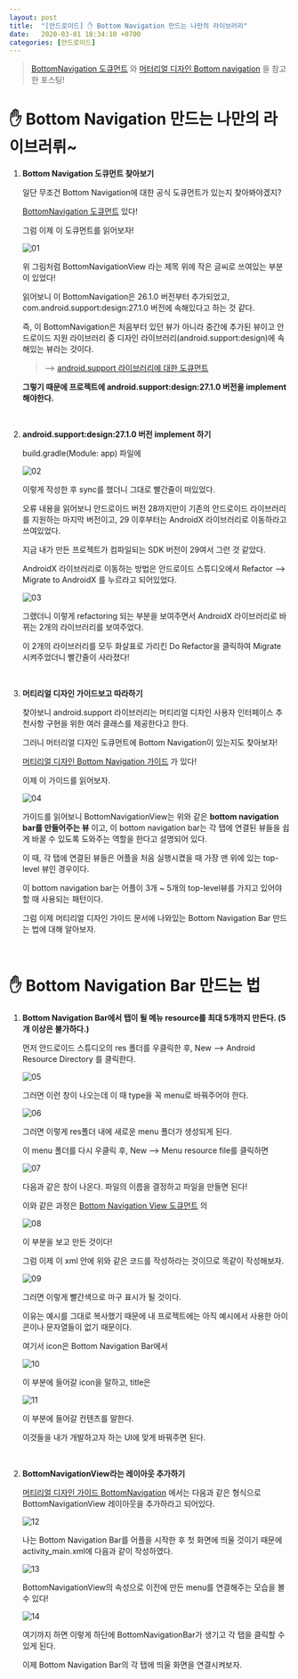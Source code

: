 ```yaml
---
layout: post
title:  "[안드로이드] ✋ Bottom Navigation 만드는 나만의 라이브러리"
date:   2020-03-01 18:34:10 +0700
categories: [안드로이드]
---
```


> [BottomNavigation 도큐먼트](https://developer.android.com/reference/android/support/design/widget/BottomNavigationView.html#inherited-constants) 와 [머터리얼 디자인 Bottom navigation](https://material.io/components/bottom-navigation/#) 을 참고한 포스팅!

# ✋ Bottom Navigation 만드는 나만의 라이브러뤼~

1. __Bottom Navigation 도큐먼트 찾아보기__

    일단 무조건 Bottom Navigation에 대한 공식 도큐먼트가 있는지 찾아봐야겠지?

    [BottomNavigation 도큐먼트](https://developer.android.com/reference/android/support/design/widget/BottomNavigationView.html#inherited-constants) 있다!

    그럼 이제 이 도큐먼트를 읽어보자!

    ![01](https://user-images.githubusercontent.com/31889335/75611533-a3b7b300-5b5e-11ea-8421-0f7e23c2ecaa.PNG)

    위 그림처럼 BottomNavigationView 라는 제목 위에 작은 글씨로 쓰여있는 부분이 있었다!

    읽어보니 이 BottomNavigation은 26.1.0 버전부터 추가되었고, com.android.support:design:27.1.0 버전에 속해있다고 하는 것 같다.

    즉, 이 BottomNavigation은 처음부터 있던 뷰가 아니라 중간에 추가된 뷰이고 안드로이드 지원 라이브러리 중 디자인 라이브러리(android.support:design)에 속해있는 뷰라는 것이다.

    > --> [android.support 라이브러리에 대한 도큐먼트](https://developer.android.com/topic/libraries/support-library?hl=ko)

    __그렇기 때문에 프로젝트에 android.support:design:27.1.0 버전을 implement 해야한다.__

    <br>

2. __android.support:design:27.1.0 버전 implement 하기__

    build.gradle(Module: app) 파일에 

    ![02](https://user-images.githubusercontent.com/31889335/75611848-8b956300-5b61-11ea-92e8-f35566a4bd65.PNG)

    이렇게 작성한 후 sync를 했더니 그대로 빨간줄이 떠있었다.

    오류 내용을 읽어보니 안드로이드 버전 28까지만이 기존의 안드로이드 라이브러리를 지원하는 마지막 버전이고, 29 이후부터는 AndroidX 라이브러리로 이동하라고 쓰여있었다. 

    지금 내가 만든 프로젝트가 컴파일되는 SDK 버전이 29여서 그런 것 같았다. 

    AndroidX 라이브러리로 이동하는 방법은 안드로이드 스튜디오에서 Refactor --> Migrate to AndroidX 를 누르라고 되어있었다.

    ![03](https://user-images.githubusercontent.com/31889335/75611925-2d1cb480-5b62-11ea-83b9-917ca9e11bab.PNG)

    그랬더니 이렇게 refactoring 되는 부분을 보여주면서 AndroidX 라이브러리로 바뀌는 2개의 라이브러리를 보여주었다.

    이 2개의 라이브러리를 모두 화살표로 가리킨 Do Refactor을 클릭하여 Migrate 시켜주었더니 빨간줄이 사라졌다!

    <br>

3. __머티리얼 디자인 가이드보고 따라하기__

    찾아보니 android.support 라이브러리는 머티리얼 디자인 사용자 인터페이스 추천사항 구현을 위한 여러 클래스를 제공한다고 한다. 

    그러니 머터리얼 디자인 도큐먼트에 Bottom Navigation이 있는지도 찾아보자!

    [머티리얼 디자인 Bottom Navigation 가이드](https://material.io/develop/android/components/bottom-navigation-view/) 가 있다!

    이제 이 가이드를 읽어보자.

    ![04](https://user-images.githubusercontent.com/31889335/75611957-808f0280-5b62-11ea-8351-459cebff3e94.PNG)

    가이드를 읽어보니 BottomNavigationView는 위와 같은 __bottom navigation bar를 만들어주는 뷰__ 이고, 이 bottom navigation bar는 각 탭에 연결된 뷰들을 쉽게 바꿀 수 있도록 도와주는 역할을 한다고 설명되어 있다.

    이 때, 각 탭에 연결된 뷰들은 어플을 처음 실행시켰을 때 가장 맨 위에 있는 top-level 뷰인 경우이다.

    이 bottom navigation bar는 어플이 3개 ~ 5개의 top-level뷰를 가지고 있어야 할 때 사용되는 패턴이다.

    그럼 이제 머티리얼 디자인 가이드 문서에 나와있는 Bottom Navigation Bar 만드는 법에 대해 알아보자.

    <br>

# ✋ Bottom Navigation Bar 만드는 법

1. __Bottom Navigation Bar에서 탭이 될 메뉴 resource를 최대 5개까지 만든다. (5개 이상은 불가하다.)__

    먼저 안드로이드 스튜디오의 res 폴더를 우클릭한 후, New --> Android Resource Directory 를 클릭한다. 

    ![05](https://user-images.githubusercontent.com/31889335/75612052-77526580-5b63-11ea-962b-aba33d827de5.PNG)

    그러면 이런 창이 나오는데 이 때 type을 꼭 menu로 바꿔주어야 한다.

    ![06](https://user-images.githubusercontent.com/31889335/75612065-92bd7080-5b63-11ea-9e46-e785a74cb942.PNG)

    그러면 이렇게 res폴더 내에 새로운 menu 폴더가 생성되게 된다.

    이 menu 폴더를 다시 우클릭 후, New --> Menu resource file를 클릭하면 

    ![07](https://user-images.githubusercontent.com/31889335/75612085-ca2c1d00-5b63-11ea-81b6-31d5a4258cfa.PNG)

    다음과 같은 창이 나온다. 파일의 이름을 결정하고 파일을 만들면 된다!

    이와 같은 과정은 [Bottom Navigation View 도큐먼트](https://developer.android.com/reference/android/support/design/widget/BottomNavigationView.html#inherited-constants) 의

    ![08](https://user-images.githubusercontent.com/31889335/75612118-052e5080-5b64-11ea-8082-d9d21251c0cf.PNG)

    이 부분을 보고 만든 것이다!

    그럼 이제 이 xml 안에 위와 같은 코드를 작성하라는 것이므로 똑같이 작성해보자.

    ![09](https://user-images.githubusercontent.com/31889335/75612140-2ee77780-5b64-11ea-9c83-85335cb1f6c7.PNG)

    그러면 이렇게 빨간색으로 마구 표시가 될 것이다.

    이유는 예시를 그대로 복사했기 때문에 내 프로젝트에는 아직 예시에서 사용한 아이콘이나 문자열들이 없기 때문이다.

    여기서 icon은 Bottom Navigation Bar에서 

    ![10](https://user-images.githubusercontent.com/31889335/75612191-9ef5fd80-5b64-11ea-989e-af7194ae397e.PNG)

    이 부분에 들어갈 icon을 말하고, title은

    ![11](https://user-images.githubusercontent.com/31889335/75612188-9dc4d080-5b64-11ea-801c-27b96d5b2e48.PNG)

    이 부분에 들어갈 컨텐츠를 말한다.

    이것들을 내가 개발하고자 하는 UI에 맞게 바꿔주면 된다.

    <br>

2. __BottomNavigationView라는 레이아웃 추가하기__

    [머티리얼 디자인 가이드 BottomNavigation](https://material.io/develop/android/components/bottom-navigation-view/) 에서는 다음과 같은 형식으로 BottomNavigationView 레이아웃을 추가하라고 되어있다.

    ![12](https://user-images.githubusercontent.com/31889335/75612342-ddd88300-5b65-11ea-9c5a-8323881e0b83.PNG)

    나는 Bottom Navigation Bar를 어플을 시작한 후 첫 화면에 띄울 것이기 때문에 activity_main.xml에 다음과 같이 작성하였다.

    ![13](https://user-images.githubusercontent.com/31889335/75619831-38083100-5bc4-11ea-91d9-6482f4fdf711.PNG)

    BottomNavigationView의 속성으로 이전에 만든 menu를 연결해주는 모습을 볼 수 있다!

    ![14](https://user-images.githubusercontent.com/31889335/75619893-02177c80-5bc5-11ea-9649-b7ab784d0547.jpg)

    여기까지 하면 이렇게 하단에 BottomNavigationBar가 생기고 각 탭을 클릭할 수 있게 된다.

    이제 Bottom Navigation Bar의 각 탭에 띄울 화면을 연결시켜보자. 

    <br>


















